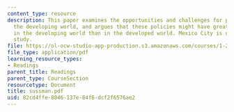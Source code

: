 ```yaml
---
content_type: resource
description: This paper examines the opportunities and challenges for policies in
  the developing world, and argues that these policies might have greater benefits
  in the developing world than in the developed world. Mexico City is used as a case
  study.
file: https://ol-ocw-studio-app-production.s3.amazonaws.com/courses/1-212j-an-introduction-to-intelligent-transportation-systems-spring-2005/82cd4ffe8046137e84f6dcf2f6576ae2_sussman.pdf
file_type: application/pdf
learning_resource_types:
- Readings
parent_title: Readings
parent_type: CourseSection
resourcetype: Document
title: sussman.pdf
uid: 82cd4ffe-8046-137e-84f6-dcf2f6576ae2
---
```

